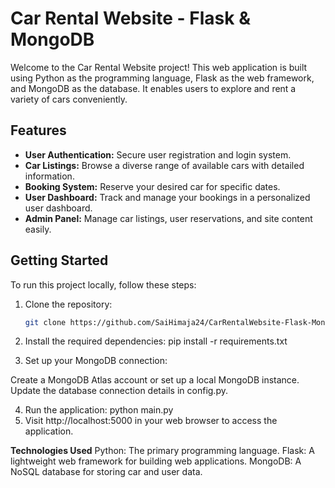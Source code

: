 # Car Rental Website - Flask & MongoDB

Welcome to the Car Rental Website project! This web application is built using Python as the programming language, Flask as the web framework, and MongoDB as the database. It enables users to explore and rent a variety of cars conveniently.

## Features

- **User Authentication:** Secure user registration and login system.
- **Car Listings:** Browse a diverse range of available cars with detailed information.
- **Booking System:** Reserve your desired car for specific dates.
- **User Dashboard:** Track and manage your bookings in a personalized user dashboard.
- **Admin Panel:** Manage car listings, user reservations, and site content easily.

## Getting Started

To run this project locally, follow these steps:

1. Clone the repository:

   ```bash
   git clone https://github.com/SaiHimaja24/CarRentalWebsite-Flask-MongoDb.git
2. Install the required dependencies: pip install -r requirements.txt

3. Set up your MongoDB connection:

  Create a MongoDB Atlas account or set up a local MongoDB instance.
  Update the database connection details in config.py.
  
4. Run the application: python main.py
5. Visit http://localhost:5000 in your web browser to access the application.

**Technologies Used**
Python: The primary programming language.
Flask: A lightweight web framework for building web applications.
MongoDB: A NoSQL database for storing car and user data.

